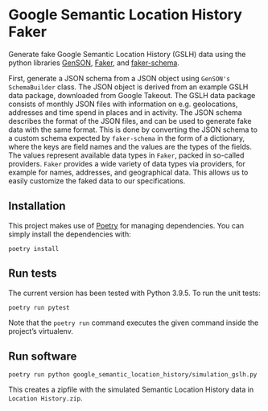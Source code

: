 # Google Semantic Location History Faker

Generate fake Google Semantic Location History (GSLH) data using the python libraries [GenSON](https://pypi.org/project/genson/), [Faker](https://github.com/joke2k/faker), and [faker-schema](https://pypi.org/project/faker-schema/).

First, generate a JSON schema from a JSON object using `GenSON's SchemaBuilder` class. The JSON object is derived from an example GSLH data package, downloaded from Google Takeout. The GSLH data package consists of monthly JSON files with information on e.g. geolocations, addresses and time spend in places and in activity. The JSON schema describes the format of the JSON files, and can be used to generate fake data with the same format. This is done by converting the JSON schema to a custom schema expected by `faker-schema` in the form of a dictionary, where the keys are field names and the values are the types of the fields. The values represent available data types in `Faker`, packed in so-called providers. `Faker` provides a wide variety of data types via providers, for example for names, addresses, and geographical data. This allows us to easily customize the faked data to our specifications.

## Installation
This project makes use of [Poetry](https://python-poetry.org/) for managing dependencies. You can simply install the dependencies with: 

`poetry install`

## Run tests
The current version has been tested with Python 3.9.5. To run the unit tests:

`poetry run pytest`

Note that the `poetry run` command executes the given command inside the project’s virtualenv.

## Run software
`poetry run python google_semantic_location_history/simulation_gslh.py`

This creates a zipfile with the simulated Semantic Location History data in `Location History.zip`.
